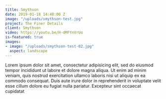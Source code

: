 ```yaml
---
title: Smythson
date: 2019-01-18 14:48:00 Z
image: "/uploads/smythson-test.jpg"
project: The Finer Details
client: Smythson
video: https://youtu.be/H-dMFYnVrUo
is-featured: true
images:
- image: "/uploads/smythson-test-02.jpg"
  aspect: landscape
---
```


Lorem ipsum dolor sit amet, consectetur adipisicing elit, sed do eiusmod tempor incididunt ut labore et dolore magna aliqua. Ut enim ad minim veniam, quis nostrud exercitation ullamco laboris nisi ut aliquip ex ea commodo consequat. Duis aute irure dolor in reprehenderit in voluptate velit esse cillum dolore eu fugiat nulla pariatur. Excepteur sint occaecat cupidatat